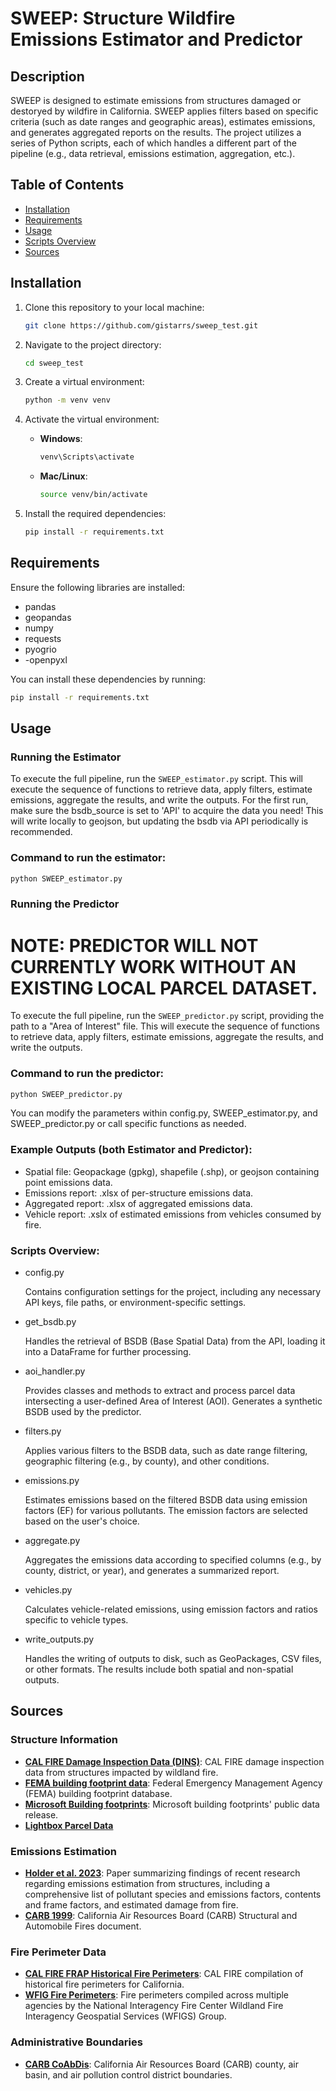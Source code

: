 # SWEEP: Structure Wildfire Emissions Estimator and Predictor

## Description
SWEEP is designed to estimate emissions from structures damaged or destoryed by wildfire in California.
SWEEP applies filters based on specific criteria (such as date ranges and geographic areas), estimates emissions, and generates aggregated reports on the results. The project utilizes a series of Python scripts, each of which handles a different part of the pipeline (e.g., data retrieval, emissions estimation, aggregation, etc.).

## Table of Contents
- [Installation](#installation)
- [Requirements](#requirements)
- [Usage](#usage)
- [Scripts Overview](#scripts-overview)
- [Sources](#sources)

## Installation

1. Clone this repository to your local machine:

    ```bash
    git clone https://github.com/gistarrs/sweep_test.git
    ```

2. Navigate to the project directory:

    ```bash
    cd sweep_test
    ```

3. Create a virtual environment:

    ```bash
    python -m venv venv
    ```

4. Activate the virtual environment:
   - **Windows**:
     ```bash
     venv\Scripts\activate
     ```
   - **Mac/Linux**:
     ```bash
     source venv/bin/activate
     ```

5. Install the required dependencies:

    ```bash
    pip install -r requirements.txt
    ```

## Requirements
Ensure the following libraries are installed:
- pandas
- geopandas
- numpy
- requests
- pyogrio
- -openpyxl

You can install these dependencies by running:

```bash
pip install -r requirements.txt
```

## Usage

### Running the Estimator

To execute the full pipeline, run the `SWEEP_estimator.py` script. This will execute the sequence of functions to retrieve data, apply filters, estimate emissions, aggregate the results, and write the outputs.
For the first run, make sure the bsdb_source is set to 'API' to acquire the data you need! This will write locally to geojson, but updating the bsdb via API periodically is recommended.
### Command to run the estimator:

```bash
python SWEEP_estimator.py
```

### Running the Predictor

# __NOTE:__ PREDICTOR WILL NOT CURRENTLY WORK WITHOUT AN EXISTING LOCAL PARCEL DATASET. 

To execute the full pipeline, run the `SWEEP_predictor.py` script, providing the path to a "Area of Interest" file. This will execute the sequence of functions to retrieve data, apply filters, estimate emissions, aggregate the results, and write the outputs.

### Command to run the predictor:

```bash
python SWEEP_predictor.py
```
You can modify the parameters within config.py, SWEEP_estimator.py, and SWEEP_predictor.py or call specific functions as needed.

### Example Outputs (both Estimator and Predictor):

- Spatial file: Geopackage (gpkg), shapefile (.shp), or geojson containing point emissions data.
- Emissions report: .xlsx of per-structure emissions data.
- Aggregated report: .xlsx of aggregated emissions data.
- Vehicle report: .xslx of estimated emissions from vehicles consumed by fire.

### Scripts Overview:

- config.py

    Contains configuration settings for the project, including any necessary API keys, file paths, or environment-specific settings.
- get_bsdb.py

    Handles the retrieval of BSDB (Base Spatial Data) from the API, loading it into a DataFrame for further processing.

- aoi_handler.py

    Provides classes and methods to extract and process parcel data  intersecting a user-defined Area of Interest (AOI). Generates a synthetic BSDB used by the predictor.
- filters.py

    Applies various filters to the BSDB data, such as date range filtering, geographic filtering (e.g., by county), and other conditions.
- emissions.py

    Estimates emissions based on the filtered BSDB data using emission factors (EF) for various pollutants. The emission factors are selected based on the user's choice.
- aggregate.py

    Aggregates the emissions data according to specified columns (e.g., by county, district, or year), and generates a summarized report.
- vehicles.py

    Calculates vehicle-related emissions, using emission factors and ratios specific to vehicle types.
- write_outputs.py

    Handles the writing of outputs to disk, such as GeoPackages, CSV files, or other formats. The results include both spatial and non-spatial outputs.

## Sources

### Structure Information
- **[CAL FIRE Damage Inspection Data (DINS)](https://data.ca.gov/dataset/cal-fire-damage-inspection-dins-data)**: CAL FIRE damage inspection data from structures impacted by wildland fire.
- **[FEMA building footprint data](https://gis-fema.hub.arcgis.com/pages/usa-structures)**: Federal Emergency Management Agency (FEMA) building footprint database.
- **[Microsoft Building footprints](https://github.com/Microsoft/USBuildingFootprints)**: Microsoft building footprints' public data release.
- **[Lightbox Parcel Data](https://www.lightboxre.com/data/lightbox-parcel-data/)**

### Emissions Estimation
- **[Holder et al. 2023](https://doi.org/10.1093/pnasnexus/pgad186)**: Paper summarizing findings of recent research regarding emissions estimation from structures, including a comprehensive list of pollutant species and emissions factors, contents and frame factors, and estimated damage from fire.
- **[CARB 1999](https://ww2.arb.ca.gov/carb-miscellaneous-process-methodologies-fires)**: California Air Resources Board (CARB) Structural and Automobile Fires document.

### Fire Perimeter Data
- **[CAL FIRE FRAP Historical Fire Perimeters](https://data.ca.gov/dataset/california-historical-fire-perimeters)**: CAL FIRE compilation of historical fire perimeters for California.
- **[WFIG Fire Perimeters](https://data-nifc.opendata.arcgis.com/datasets/nifc::wfigs-current-interagency-fire-perimeters/about)**: Fire perimeters compiled across multiple agencies by the National Interagency Fire Center Wildland Fire Interagency Geospatial Services (WFIGS) Group.

### Administrative Boundaries
- **[CARB CoAbDis](https://ww2.arb.ca.gov/geographical-information-system-gis-library)**: California Air Resources Board (CARB) county, air basin, and air pollution control district boundaries.



